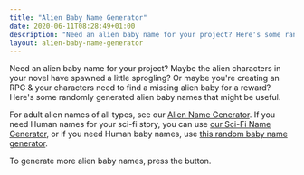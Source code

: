 ```yaml
---
title: "Alien Baby Name Generator"
date: 2020-06-11T08:28:49+01:00
description: "Need an alien baby name for your project? Here's some randomly generated alien baby names"
layout: alien-baby-name-generator
---
```


Need an alien baby name for your project? Maybe the alien characters in your novel have spawned a little sprogling? Or maybe you're creating an RPG & your characters need to find a missing alien baby for a reward? Here's some randomly generated alien baby names that might be useful. 

For adult alien names of all types, see our <a href="/alien-name-generator">Alien Name Generator</a>. If you need Human names for your sci-fi story, you can use <a href="/sci-fi-character-name-generator">our Sci-Fi Name Generator</a>, or if you need Human baby names, use <a href="https://www.name-generator.org.uk/baby/">this random baby name generator</a>.

To generate more alien baby names, press the button. 